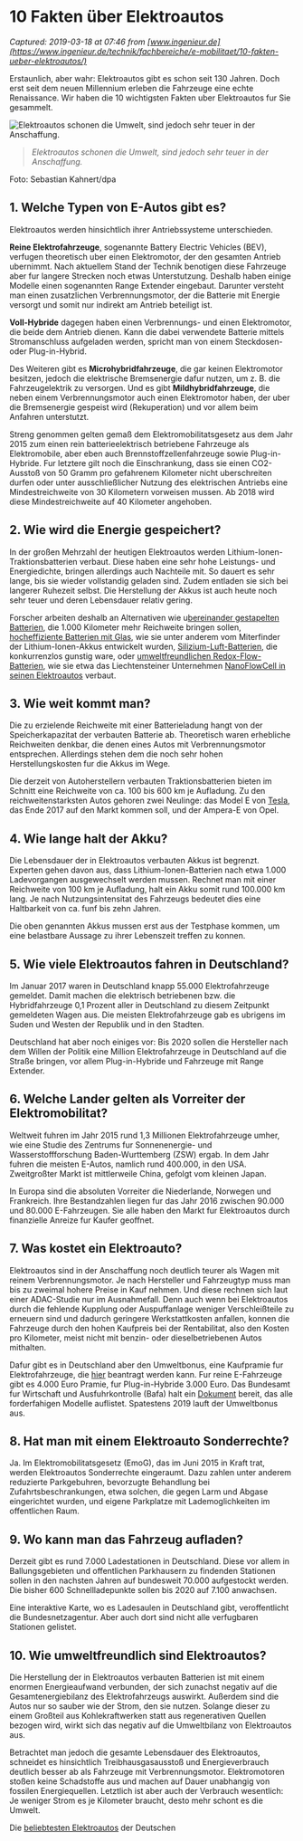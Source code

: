 # 10 Fakten über Elektroautos

_Captured: 2019-03-18 at 07:46 from [www.ingenieur.de](https://www.ingenieur.de/technik/fachbereiche/e-mobilitaet/10-fakten-ueber-elektroautos/)_

Erstaunlich, aber wahr: Elektroautos gibt es schon seit 130 Jahren. Doch erst seit dem neuen Millennium erleben die Fahrzeuge eine echte Renaissance. Wir haben die 10 wichtigsten Fakten uber Elektroautos fur Sie gesammelt.

![Elektroautos schonen die Umwelt, sind jedoch sehr teuer in der Anschaffung.](https://www.ingenieur.de/wp-content/uploads/2017/11/2017/8108_Elektroauto-e1512408356166-646x323.jpg)

> _Elektroautos schonen die Umwelt, sind jedoch sehr teuer in der Anschaffung._

Foto: Sebastian Kahnert/dpa

## 1\. Welche Typen von E-Autos gibt es?

Elektroautos werden hinsichtlich ihrer Antriebssysteme unterschieden.

**Reine Elektrofahrzeuge**, sogenannte Battery Electric Vehicles (BEV), verfugen theoretisch uber einen Elektromotor, der den gesamten Antrieb ubernimmt. Nach aktuellem Stand der Technik benotigen diese Fahrzeuge aber fur langere Strecken noch etwas Unterstutzung. Deshalb haben einige Modelle einen sogenannten Range Extender eingebaut. Darunter versteht man einen zusatzlichen Verbrennungsmotor, der die Batterie mit Energie versorgt und somit nur indirekt am Antrieb beteiligt ist.

**Voll-Hybride** dagegen haben einen Verbrennungs- und einen Elektromotor, die beide dem Antrieb dienen. Kann die dabei verwendete Batterie mittels Stromanschluss aufgeladen werden, spricht man von einem Steckdosen- oder Plug-in-Hybrid.

Des Weiteren gibt es **Microhybridfahrzeuge**, die gar keinen Elektromotor besitzen, jedoch die elektrische Bremsenergie dafur nutzen, um z. B. die Fahrzeugelektrik zu versorgen. Und es gibt **Mildhybridfahrzeuge**, die neben einem Verbrennungsmotor auch einen Elektromotor haben, der uber die Bremsenergie gespeist wird (Rekuperation) und vor allem beim Anfahren unterstutzt.

Streng genommen gelten gemaß dem Elektromobilitatsgesetz aus dem Jahr 2015 zum einen rein batterieelektrisch betriebene Fahrzeuge als Elektromobile, aber eben auch Brennstoffzellenfahrzeuge sowie Plug-in-Hybride. Fur letztere gilt noch die Einschrankung, dass sie einen CO2-Ausstoß von 50 Gramm pro gefahrenem Kilometer nicht uberschreiten durfen oder unter ausschließlicher Nutzung des elektrischen Antriebs eine Mindestreichweite von 30 Kilometern vorweisen mussen. Ab 2018 wird diese Mindestreichweite auf 40 Kilometer angehoben.

## 2\. Wie wird die Energie gespeichert?

In der großen Mehrzahl der heutigen Elektroautos werden Lithium-Ionen-Traktionsbatterien verbaut. Diese haben eine sehr hohe Leistungs- und Energiedichte, bringen allerdings auch Nachteile mit. So dauert es sehr lange, bis sie wieder vollstandig geladen sind. Zudem entladen sie sich bei langerer Ruhezeit selbst. Die Herstellung der Akkus ist auch heute noch sehr teuer und deren Lebensdauer relativ gering.

Forscher arbeiten deshalb an Alternativen wie u[bereinander gestapelten Batterien](https://www.ingenieur.de/technik/fachbereiche/energie/uebereinander-gestapelte-batterien-1000-kilometer-reichweite-erzielen/), die 1.000 Kilometer mehr Reichweite bringen sollen, [hocheffiziente Batterien mit Glas](https://www.ingenieur.de/technik/fachbereiche/energie/neue-batterie-glas-dreimal-besser-lithium-ionen-akkus/), wie sie unter anderem vom Miterfinder der Lithium-Ionen-Akkus entwickelt wurden, [Silizium-Luft-Batterien](https://www.ingenieur.de/technik/fachbereiche/energie/silizium-luft-batterien-1000-stunden-in-betrieb/), die konkurrenzlos gunstig ware, oder [umweltfreundlichen Redox-Flow-Batterien](https://www.ingenieur.de/technik/fachbereiche/energie/jetzt-redox-flow-batterie-richtig-umweltfreundlich/), wie sie etwa das Liechtensteiner Unternehmen [NanoFlowCell in seinen Elektroautos](https://www.ingenieur.de/technik/fachbereiche/fahrzeugbau/elektroautos-redox-flow-batterie-koennen-wirklich-fahren/) verbaut.

## 3\. Wie weit kommt man?

Die zu erzielende Reichweite mit einer Batterieladung hangt von der Speicherkapazitat der verbauten Batterie ab. Theoretisch waren erhebliche Reichweiten denkbar, die denen eines Autos mit Verbrennungsmotor entsprechen. Allerdings stehen dem die noch sehr hohen Herstellungskosten fur die Akkus im Wege.

Die derzeit von Autoherstellern verbauten Traktionsbatterien bieten im Schnitt eine Reichweite von ca. 100 bis 600 km je Aufladung. Zu den reichweitenstarksten Autos gehoren zwei Neulinge: das Model E von [Tesla](https://www.ingenieur.de/tag/tesla/), das Ende 2017 auf den Markt kommen soll, und der Ampera-E von Opel.

## 4\. Wie lange halt der Akku?

Die Lebensdauer der in Elektroautos verbauten Akkus ist begrenzt. Experten gehen davon aus, dass Lithium-Ionen-Batterien nach etwa 1.000 Ladevorgangen ausgewechselt werden mussen. Rechnet man mit einer Reichweite von 100 km je Aufladung, halt ein Akku somit rund 100.000 km lang. Je nach Nutzungsintensitat des Fahrzeugs bedeutet dies eine Haltbarkeit von ca. funf bis zehn Jahren.

Die oben genannten Akkus mussen erst aus der Testphase kommen, um eine belastbare Aussage zu ihrer Lebenszeit treffen zu konnen.

## 5\. Wie viele Elektroautos fahren in Deutschland?

Im Januar 2017 waren in Deutschland knapp 55.000 Elektrofahrzeuge gemeldet. Damit machen die elektrisch betriebenen bzw. die Hybridfahrzeuge 0,1 Prozent aller in Deutschland zu diesem Zeitpunkt gemeldeten Wagen aus. Die meisten Elektrofahrzeuge gab es ubrigens im Suden und Westen der Republik und in den Stadten.

Deutschland hat aber noch einiges vor: Bis 2020 sollen die Hersteller nach dem Willen der Politik eine Million Elektrofahrzeuge in Deutschland auf die Straße bringen, vor allem Plug-in-Hybride und Fahrzeuge mit Range Extender.

## 6\. Welche Lander gelten als Vorreiter der Elektromobilitat?

Weltweit fuhren im Jahr 2015 rund 1,3 Millionen Elektrofahrzeuge umher, wie eine Studie des Zentrums fur Sonnenenergie- und Wasserstoffforschung Baden-Wurttemberg (ZSW) ergab. In dem Jahr fuhren die meisten E-Autos, namlich rund 400.000, in den USA. Zweitgroßter Markt ist mittlerweile China, gefolgt vom kleinen Japan.

In Europa sind die absoluten Vorreiter die Niederlande, Norwegen und Frankreich. Ihre Bestandzahlen liegen fur das Jahr 2016 zwischen 90.000 und 80.000 E-Fahrzeugen. Sie alle haben den Markt fur Elektroautos durch finanzielle Anreize fur Kaufer geoffnet.

## 7\. Was kostet ein Elektroauto?

Elektroautos sind in der Anschaffung noch deutlich teurer als Wagen mit reinem Verbrennungsmotor. Je nach Hersteller und Fahrzeugtyp muss man bis zu zweimal hohere Preise in Kauf nehmen. Und diese rechnen sich laut einer ADAC-Studie nur im Ausnahmefall. Denn auch wenn bei Elektroautos durch die fehlende Kupplung oder Auspuffanlage weniger Verschleißteile zu erneuern sind und dadurch geringere Werkstattkosten anfallen, konnen die Fahrzeuge durch den hohen Kaufpreis bei der Rentabilitat, also den Kosten pro Kilometer, meist nicht mit benzin- oder dieselbetriebenen Autos mithalten.

Dafur gibt es in Deutschland aber den Umweltbonus, eine Kaufpramie fur Elektrofahrzeuge, die [hier](https://fms.bafa.de/BafaFrame/umweltbonus) beantragt werden kann. Fur reine E-Fahrzeuge gibt es 4.000 Euro Pramie, fur Plug-in-Hybride 3.000 Euro. Das Bundesamt fur Wirtschaft und Ausfuhrkontrolle (Bafa) halt ein [Dokument](http://www.bafa.de/SharedDocs/Downloads/DE/Energie/emob_liste_foerderfaehige_fahrzeuge.pdf) bereit, das alle forderfahigen Modelle auflistet. Spatestens 2019 lauft der Umweltbonus aus.

## 8\. Hat man mit einem Elektroauto Sonderrechte?

Ja. Im Elektromobilitatsgesetz (EmoG), das im Juni 2015 in Kraft trat, werden Elektroautos Sonderrechte eingeraumt. Dazu zahlen unter anderem reduzierte Parkgebuhren, bevorzugte Behandlung bei Zufahrtsbeschrankungen, etwa solchen, die gegen Larm und Abgase eingerichtet wurden, und eigene Parkplatze mit Lademoglichkeiten im offentlichen Raum.

## 9\. Wo kann man das Fahrzeug aufladen?

Derzeit gibt es rund 7.000 Ladestationen in Deutschland. Diese vor allem in Ballungsgebieten und offentlichen Parkhausern zu findenden Stationen sollen in den nachsten Jahren auf bundesweit 70.000 aufgestockt werden. Die bisher 600 Schnellladepunkte sollen bis 2020 auf 7.100 anwachsen.

Eine interaktive Karte, wo es Ladesaulen in Deutschland gibt, veroffentlicht die Bundesnetzagentur. Aber auch dort sind nicht alle verfugbaren Stationen gelistet.

## 10\. Wie umweltfreundlich sind Elektroautos?

Die Herstellung der in Elektroautos verbauten Batterien ist mit einem enormen Energieaufwand verbunden, der sich zunachst negativ auf die Gesamtenergiebilanz des Elektrofahrzeugs auswirkt. Außerdem sind die Autos nur so sauber wie der Strom, den sie nutzen. Solange dieser zu einem Großteil aus Kohlekraftwerken statt aus regenerativen Quellen bezogen wird, wirkt sich das negativ auf die Umweltbilanz von Elektroautos aus.

Betrachtet man jedoch die gesamte Lebensdauer des Elektroautos, schneidet es hinsichtlich Treibhausgasausstoß und Energieverbrauch deutlich besser ab als Fahrzeuge mit Verbrennungsmotor. Elektromotoren stoßen keine Schadstoffe aus und machen auf Dauer unabhangig von fossilen Energiequellen. Letztlich ist aber auch der Verbrauch wesentlich: Je weniger Strom es je Kilometer braucht, desto mehr schont es die Umwelt.

Die [beliebtesten Elektroautos](https://www.ingenieur.de/technik/fachbereiche/e-mobilitaet/die-10-beliebtesten-elektroautos-deutschen/) der Deutschen
